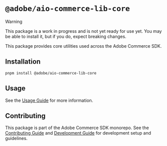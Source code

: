 # `@adobe/aio-commerce-lib-core`

> [!WARNING]
> This package is a work in progress and is not yet ready for use yet. You may be able to install it, but if you do, expect breaking changes.

This package provides core utilities used across the Adobe Commerce SDK.

## Installation

```shell
pnpm install @adobe/aio-commerce-lib-core
```

## Usage

See the [Usage Guide](./docs/usage.md) for more information.

## Contributing

This package is part of the Adobe Commerce SDK monorepo. See the [Contributing Guide](https://github.com/adobe/aio-commerce-sdk/blob/main/.github/CONTRIBUTING.md) and [Development Guide](https://github.com/adobe/aio-commerce-sdk/blob/main/.github/DEVELOPMENT.md) for development setup and guidelines.
